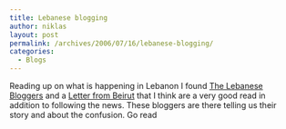 ```yaml
---
title: Lebanese blogging
author: niklas
layout: post
permalink: /archives/2006/07/16/lebanese-blogging/
categories:
  - Blogs
---
```

Reading up on what is happening in Lebanon I found [The Lebanese Bloggers][1] and a [Letter from Beirut][2] that I think are a very good read in addition to following the news. These bloggers are there telling us their story and about the confusion. Go read

 [1]: http://lebanesebloggers.blogspot.com/
 [2]: http://3quarksdaily.blogs.com/3quarksdaily/2006/07/letter_from_bei.html